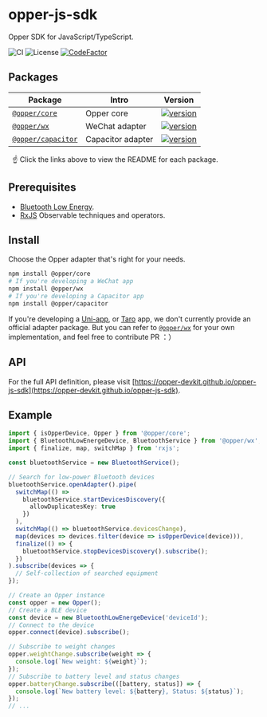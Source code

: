 # opper-js-sdk

Opper SDK for JavaScript/TypeScript.

![CI](https://github.com/opper-devkit/opper-js-sdk/workflows/Node.js%20CI/badge.svg)
![License](https://img.shields.io/badge/License-MIT-blue.svg)
[![CodeFactor](https://www.codefactor.io/repository/github/opper-devkit/opper-js-sdk/badge)](https://www.codefactor.io/repository/github/opper-devkit/opper-js-sdk)

## Packages

| Package                                                                                         | Intro             | Version                                                                                                                |
| ----------------------------------------------------------------------------------------------- | ----------------- | ---------------------------------------------------------------------------------------------------------------------- |
| [`@opper/core`](https://github.com/opper-devkit/opper-js-sdk/tree/main/packages/core)           | Opper core        | [![version](https://img.shields.io/npm/v/@opper/core/latest.svg)](https://www.npmjs.com/package/@opper/core)           |
| [`@opper/wx`](https://github.com/opper-devkit/opper-js-sdk/tree/main/packages/wx)               | WeChat adapter    | [![version](https://img.shields.io/npm/v/@opper/wx/latest.svg)](https://www.npmjs.com/package/@opper/wx)               |
| [`@opper/capacitor`](https://github.com/opper-devkit/opper-js-sdk/tree/main/packages/capacitor) | Capacitor adapter | [![version](https://img.shields.io/npm/v/@opper/capacitor/latest.svg)](https://www.npmjs.com/package/@opper/capacitor) |

&nbsp; ☝️ Click the links above to view the README for each package.

## Prerequisites

- [Bluetooth Low Energy](https://wikipedia.org/wiki/Bluetooth_Low_Energy).
- [RxJS](https://rxjs.dev/guide/overview) Observable techniques and operators.

## Install

Choose the Opper adapter that's right for your needs.

```bash
npm install @opper/core
# If you're developing a WeChat app
npm install @opper/wx
# If you're developing a Capacitor app
npm install @opper/capacitor
```

If you're developing a [Uni-app](https://uniapp.dcloud.io), or [Taro](https://docs.taro.zone) app, we don't currently provide an official adapter package.
But you can refer to [`@opper/wx`](https://github.com/opper-devkit/opper-js-sdk/tree/main/packages/wx) for your own implementation, and feel free to contribute PR ：）

## API

For the full API definition, please visit [https://opper-devkit.github.io/opper-js-sdk](https://opper-devkit.github.io/opper-js-sdk).

## Example

```ts
import { isOpperDevice, Opper } from '@opper/core';
import { BluetoothLowEnergeDevice, BluetoothService } from '@opper/wx';
import { finalize, map, switchMap } from 'rxjs';

const bluetoothService = new BluetoothService();

// Search for low-power Bluetooth devices
bluetoothService.openAdapter().pipe(
  switchMap(() =>
    bluetoothService.startDevicesDiscovery({
      allowDuplicatesKey: true
    })
  ),
  switchMap(() => bluetoothService.devicesChange),
  map(devices => devices.filter(device => isOpperDevice(device))),
  finalize(() => {
    bluetoothService.stopDevicesDiscovery().subscribe();
  })
).subscribe(devices => {
  // Self-collection of searched equipment
});

// Create an Opper instance
const opper = new Opper();
// Create a BLE device
const device = new BluetoothLowEnergeDevice('deviceId');
// Connect to the device
opper.connect(device).subscribe();

// Subscribe to weight changes
opper.weightChange.subscribe(weight => {
  console.log(`New weight: ${weight}`);
});
// Subscribe to battery level and status changes
opper.batteryChange.subscribe(([battery, status]) => {
  console.log(`New battery level: ${battery}, Status: ${status}`);
});
// ...
```
